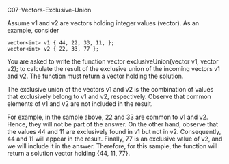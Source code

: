 C07-Vectors-Exclusive-Union

Assume v1 and v2 are vectors holding integer values (vector<int>). As an example, consider
    
    vector<int> v1 { 44, 22, 33, 11, };
    vector<int> v2 { 22, 33, 77 };
    
You are asked to write the function 
vector<int> exclusiveUnion(vector<int> v1, vector<int> v2);
to calculate the result of the exclusive union of the incoming vectors v1 and v2. 
The function must return a vector<int> holding the solution.

The exclusive union of the vectors v1 and v2 is the combination of values that exclusively belong to v1 and v2, respectively. 
Observe that common elements of v1 and v2 are not included in the result.

For example, in the sample above, 22 and 33 are common to v1 and v2. Hence, they will not be part of the answer. 
On the other hand, observe that the values 44 and 11 are exclusively found in v1 but not in v2. 
Consequently, 44 and 11 will appear in the result. Finally, 77 is an exclusive value of v2, and we will include it in the answer. 
Therefore, for this sample, the function will return a solution vector holding {44, 11, 77}.
